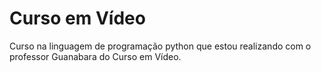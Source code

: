 # Curso em Vídeo
Curso na linguagem de programação python que estou realizando com o professor Guanabara do Curso em Vídeo.
